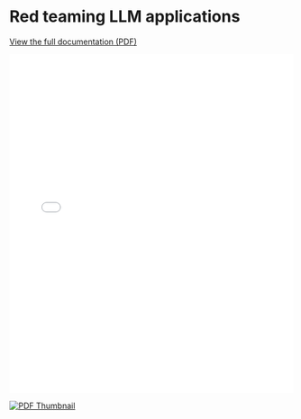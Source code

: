 # Red teaming LLM applications

[View the full documentation (PDF)](./Lab7-security-ds.pdf)

<embed src="./Lab7-security-ds.pdf" type="application/pdf" width="100%" height="600px" />

[![PDF Thumbnail](./path/to/thumbnail.png)](./Lab7-security-ds.pdf)
